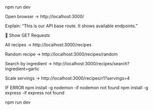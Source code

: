 npm run dev


Open browser → http://localhost:3000/

Explain: “This is our API base route. It shows available endpoints.”

🔹 Show GET Requests

All recipes → http://localhost:3000/recipes

Random recipe → http://localhost:3000/recipes/random

Search by ingredient → http://localhost:3000/recipes/search?ingredient=garlic

Scale servings → http://localhost:3000/recipes/r1?servings=4




IF ERROR 
npm install -g nodemon -if nodemon not found
npm install -g express -if express not found

npm run dev
